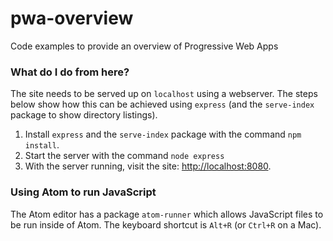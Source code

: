 
# pwa-overview
Code examples to provide an overview of Progressive Web Apps



### What do I do from here?

The site needs to be served up on `localhost` using a webserver.
The steps below show how this can be achieved using `express` (and the `serve-index` package to show directory listings).

1. Install `express` and the `serve-index` package with the command `npm install`.
2. Start the server with the command `node express`
3. With the server running, visit the site: [http://localhost:8080](http://localhost:8080).


### Using Atom to run JavaScript
The Atom editor has a package `atom-runner` which allows JavaScript files to be run inside of Atom.
The keyboard shortcut is `Alt+R` (or `Ctrl+R` on a Mac).
